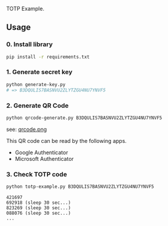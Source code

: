 
TOTP Example.


Usage
--------------------

### 0. Install library

``` bash
pip install -r requirements.txt
```

### 1. Generate secret key

``` bash
python generate-key.py
# => B3DQULIS7BASNVU2ZLYTZGU4NU7YNVF5
```

### 2. Generate QR Code


``` bash
python qrcode-generate.py B3DQULIS7BASNVU2ZLYTZGU4NU7YNVF5
```

see: [qrcode.png](qrcode.png)

This QR code can be read by the following apps.

- Google Authenticator
- Microsoft Authenticator

### 3. Check TOTP code


``` bash
python totp-example.py B3DQULIS7BASNVU2ZLYTZGU4NU7YNVF5
```

```
421697
692918 (sleep 30 sec...)
823269 (sleep 30 sec...)
088076 (sleep 30 sec...)
...
```